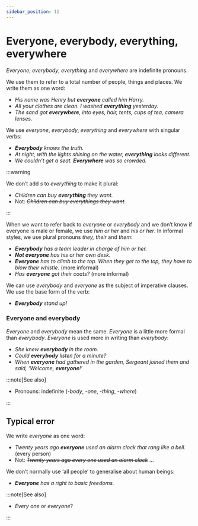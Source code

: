 ```yaml
---
sidebar_position: 11
---
```


# Everyone, everybody, everything, everywhere

*Everyone*, *everybody*, *everything* and *everywhere* are indefinite pronouns.

We use them to refer to a total number of people, things and places. We write them as one word:

- *His name was Henry but **everyone** called him Harry.*
- *All your clothes are clean. I washed **everything** yesterday.*
- *The sand got **everywhere**, into eyes, hair, tents, cups of tea, camera lenses.*

We use *everyone*, *everybody*, *everything* and *everywhere* with singular verbs:

- ***Everybody*** *knows the truth.*
- *At night, with the lights shining on the water, **everything** looks different.*
- *We couldn’t get a seat. **Everywhere** was so crowded.*

:::warning

We don’t add *s* to *everything* to make it plural:

- *Children can buy **everything** they want.*
- Not: *~~Children can buy everythings they want~~*.

:::

When we want to refer back to *everyone* or *everybody* and we don’t know if everyone is male or female, we use *him or her* and *his or her*. In informal styles, we use plural pronouns *they, their* and *them*:

- ***Everybody*** *has a team leader in charge of him or her.*
- ***Not everyone*** *has his or her own desk.*
- ***Everyone*** *has to climb to the top. When they get to the top, they have to blow their whistle.* (more informal)
- *Has **everyone** got their coats?* (more informal)

We can use *everybody* and *everyone* as the subject of imperative clauses. We use the base form of the verb:

- ***Everybody*** *stand up!*

### Everyone and everybody

*Everyone* and *everybody* mean the same. *Everyone* is a little more formal than *everybody*. *Everyone* is used more in writing than *everybody*:

- *She knew **everybody** in the room.*
- *Could **everybody** listen for a minute?*
- *When **everyone** had gathered in the garden, Sergeant joined them and said, ‘Welcome, **everyone**!’*

:::note[See also]

- Pronouns: indefinite (-*body*, -*one*, -*thing*, -*where*)

:::

## Typical error

We write *everyone* as one word:

- *Twenty years ago **everyone** used an alarm clock that rang like a bell.* (every person)
- Not: *~~Twenty years ago every one used an alarm clock~~* …

We don’t normally use ‘all people’ to generalise about human beings:

- ***Everyone*** *has a right to basic freedoms.*

:::note[See also]

- *Every one* or *everyone*?

:::
